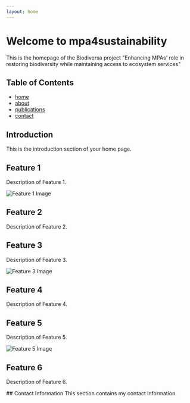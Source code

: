 ```yaml
---
layout: home
---
```


# Welcome to mpa4sustainability

This is the homepage of the Biodiversa project "Enhancing MPAs’ role in restoring biodiversity while maintaining access to ecosystem services"

## Table of Contents
- [home](home)
- [about](about)
- [publications](publication)
- [contact](contact)

## Introduction

This is the introduction section of your home page.
<div class="grid-container">
    <div class="grid-item">
        <h2>Feature 1</h2>
        <p>Description of Feature 1.</p>
        <img src="{{ '/assets/feature1.jpg' | relative_url }}" alt="Feature 1 Image">
    </div>
    <div class="grid-item">
        <h2>Feature 2</h2>
        <p>Description of Feature 2.</p>
    </div>
    <div class="grid-item">
        <h2>Feature 3</h2>
        <p>Description of Feature 3.</p>
        <img src="{{ '/assets/feature3.jpg' | relative_url }}" alt="Feature 3 Image">
    </div>
    <div class="grid-item">
        <h2>Feature 4</h2>
        <p>Description of Feature 4.</p>
    </div>
    <div class="grid-item">
        <h2>Feature 5</h2>
        <p>Description of Feature 5.</p>
        <img src="{{ '/assets/feature5.jpg' | relative_url }}" alt="Feature 5 Image">
    </div>
    <div class="grid-item">
        <h2>Feature 6</h2>
        <p>Description of Feature 6.</p>
    </div>
</div>
## Contact Information
This section contains my contact information.
